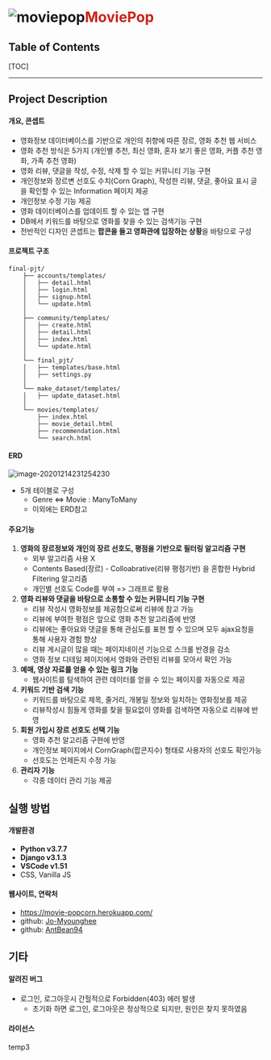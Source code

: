 # ![moviepop](README.assets/moviepop.png)<span style="color:#C82518">MoviePop</span>

## Table of Contents

[TOC]

---



## Project Description

#### 개요, 콘셉트

- 영화정보 데이터베이스를 기반으로 개인의 취향에 따른 장르, 영화 추천 웹 서비스
- 영화 추천 방식은 5가지 (개인별 추천, 최신 영화, 혼자 보기 좋은 영화, 커플 추천 영화, 가족 추천 영화)
- 영화 리뷰, 댓글을 작성, 수정, 삭제 할 수 있는 커뮤니티 기능 구현
- 개인정보와 장르변 선호도 수치(Corn Graph), 작성한 리뷰, 댓글, 좋아요 표시 글을 확인할 수 있는 Information 페이지 제공
- 개인정보 수정 기능 제공
- 영화 데이터베이스를 업데이트 할 수 있는 앱 구현
- DB에서 키워드를 바탕으로 영화를 찾을 수 있는 검색기능 구현
- 전반적인 디자인 콘셉트는 **팝콘을 들고 영화관에 입장하는 상황**을 바탕으로 구성



#### 프로젝트 구조

```
final-pjt/
    ├── accounts/templates/
    │   ├── detail.html
    │   ├── login.html
    │   ├── signup.html
    │   └── update.html
    │
    ├── community/templates/
    │   ├── create.html
    │   ├── detail.html
    │   ├── index.html
    │   └── update.html
    │
    └── final_pjt/
    │   ├── templates/base.html
    │   ├── settings.py
    │
    └── make_dataset/templates/
    │   ├── update_dataset.html
    │
    └── movies/templates/
        ├── index.html
        ├── movie_detail.html
        ├── recommendation.html
        └── search.html
```



####  ERD

![image-20201214231254230](README.assets/image-20201214231254230.png)

- 5개 테이블로 구성
  - Genre <=> Movie : ManyToMany
  - 이외에는 ERD참고



#### 주요기능

1. **영화의 장르정보와 개인의 장르 선호도, 평점을 기반으로 필터링 알고리즘 구현**
   - 외부 알고리즘 사용 X
   - Contents Based(장르) - Colloabrative(리뷰 평점기반) 을 혼합한 Hybrid Filtering 알고리즘
   - 개인별 선호도 Code를 부여 => 그래프로 활용
2. **영화 리뷰와 댓글을 바탕으로 소통할 수 있는 커뮤니티 기능 구현**
   - 리뷰 작성시 영화정보를 제공함으로써 리뷰에 참고 가능
   - 리뷰에 부여한 평점은 앞으로 영화 추천 알고리즘에 반영
   - 리뷰에는 좋아요와 댓글을 통해 관심도를 표현 할 수 있으며 모두 ajax요청을 통해 사용자 경험 향상
   - 리뷰 게시글이 많을 때는 페이지네이션 기능으로 스크롤 반경을 감소
   - 영화 정보 디테일 페이지에서 영화와 관련된 리뷰를 모아서 확인 가능
3. **예매, 영상 자료를 얻을 수 있는 링크 기능**
   - 웹사이트를 탐색하여 관련 데이터를 얻을 수 있는 페이지를 자동으로 제공
4. **키워드 기반 검색 기능**
   - 키워드를 바탕으로 제목, 줄거리, 개봉일 정보와 일치하는 영화정보를 제공
   - 리뷰작성시 힘들게 영화를 찾을 필요없이 영화를 검색하면 자동으로 리뷰에 반영
5. **회원 가입시 장르 선호도 선택 기능**
   - 영화 추천 알고리즘 구현에 반영
   - 개인정보 페이지에서 CornGraph(팝콘지수) 형태로 사용자의 선호도 확인가능
   - 선호도는 언제든지 수정 가능
6. **관리자 기능**
   - 각종 데이터 관리 기능 제공



## 실행 방법

#### 개발환경

- **Python  v3.7.7**
- **Django  v3.1.3**
- **VSCode  v1.51**
- CSS, Vanilla JS



#### 웹사이트, 연락처

- https://movie-popcorn.herokuapp.com/
- github: [Jo-Myounghee](https://github.com/Jo-Myounghee)
- github: [AntBean94](https://github.com/AntBean94)



## 기타

#### 알려진 버그

- 로그인, 로그아웃시 간헐적으로 Forbidden(403) 에러 발생
  - 초기화 하면 로그인, 로그아웃은 정상적으로 되지만, 원인은 찾지 못하였음



#### 라이선스

temp3
